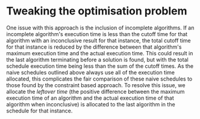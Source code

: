 # Tweaking the optimisation problem

One issue with this approach is the inclusion of 
incomplete algorithms. If an incomplete algorithm's 
execution time is less than the cutoff time for 
that algorithm with an inconclusive result for 
that instance, the total cutoff time for that 
instance is reduced by the difference between that
algorithm's maximum execution time and the actual 
execution time. This could result in the last 
algorithm terminating before a solution is found, 
but with the total schedule execution time being 
less than the sum of the cutoff times. As the 
naive schedules outlined above always use all of 
the execution time allocated, this complicates 
the fair comparison of these naive schedules to 
those found by the constraint based approach. To 
resolve this issue, we allocate the _leftover time_
(the positive difference between the maximum 
execution time of an algorithm and the actual 
execution time of that algorithm when inconclusive) 
is allocated to the last algorithm in the schedule 
for that instance.
